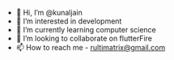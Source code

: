 - 👋 Hi, I’m @kunaljain
- 👀 I’m interested in development
- 🌱 I’m currently learning computer science
- 💞️ I’m looking to collaborate on flutterFire
- 📫 How to reach me - rultimatrix@gmail.com
<!---
kunaljainwin/kunaljainwin is a ✨ special ✨ repository because its `README.md` (this file) appears on your GitHub profile.
You can click the Preview link to take a look at your changes.
--->
